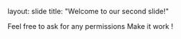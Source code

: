 layout: slide
title: "Welcome to our second slide!"

Feel free to ask for any permissions
Make it work ! 
